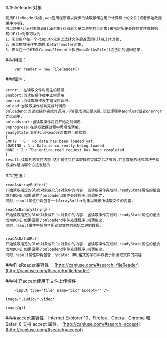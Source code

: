 ##FileReader对象

	使用FileReader对象,web应用程序可以异步的读取存储在用户计算机上的文件(或者原始数据缓冲)内容,
	可以使用File对象或者Blob对象(存储着大量二进制的大对象)来指定所要处理的文件或数据.
	其中File对象可以为：
	1、来自用户在一个<input>元素上选择文件后返回的FileList对象,
	2、来自拖放操作生成的 DataTransfer对象,
	3、来自在一个HTMLCanvasElement上执行mozGetAsFile()方法后的返回结果.

###用法：
```
	var reader = new FileReader()
```
###属性：

	error:	在读取文件时发生的错误.
	onabort:当读取操作被中止时调用
	onerror:当读取操作发生错误时调用.
	onload:当读取操作成功完成时调用.
	onloadend:当读取操作完成时调用,不管是成功还是失败.该处理程序在onload或者onerror之后调用.
	onloadstart:当读取操作将要开始之前调用.
	onprogress:在读取数据过程中周期性调用.
	readyState:表明FileReader对象的当前状态. 
	{
	EMPTY : 0 : No data has been loaded yet.
	LOADING : 1 : Data is currently being loaded.
	DONE : 2 : The entire read request has been completed. 
	} 
	result:读取到的文件内容.这个属性只在读取操作完成之后才有效,并且数据的格式取决于读取操作是由哪个方法发起的.

###方法：

	readAsArrayBuffer()
	开始读取指定的Blob对象或File对象中的内容. 当读取操作完成时,readyState属性的值会成为DONE,如果设置了onloadend事件处理程序,则调用之.
	同时,result属性中将包含一个ArrayBuffer对象以表示所读取文件的内容.

	readAsBinaryString()
	开始读取指定的Blob对象或File对象中的内容. 当读取操作完成时,readyState属性的值会成为DONE,如果设置了onloadend事件处理程序,则调用之.
	同时,result属性中将包含所读取文件的原始二进制数据.


	readAsDataURL()
	开始读取指定的Blob对象或File对象中的内容. 当读取操作完成时,readyState属性的值会成为DONE,如果设置了onloadend事件处理程序,则调用之.
	同时,result属性中将包含一个data: URL格式的字符串以表示所读取文件的内容.

###FileReader兼容性：
[http://caniuse.com/#search=fileReader](http://caniuse.com/#search=fileReader)
	
###补充accept使用于文件上传控件
```
	<input type="file" name="pic" accept="" />
```
	
	image/*,audio/*,video*

	image/gif

####accept兼容性：Internet Explorer 10、Firefox、Opera、Chrome 和 Safari 6 支持 accept 属性。
[http://caniuse.com/#search=accept](http://caniuse.com/#search=accept)

